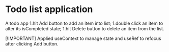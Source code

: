 # Todo list application
A todo app 
1.hit Add button to add an item into list;
1.double click an item to alter its isCompleted state;
1.hit Delete button to delete an item from the list.



[!IMPORTANT]
Applied useContext to manage state and useRef to refocus after clicking Add button. 
